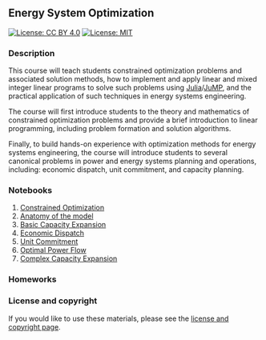 Energy System Optimization
-

[![License: CC BY 4.0](https://img.shields.io/badge/License-CC%20BY%204.0-lightgrey.svg)](https://creativecommons.org/licenses/by/4.0/) [![License: MIT](https://img.shields.io/badge/License-MIT-yellow.svg)](https://opensource.org/licenses/MIT)


### Description

This course will teach students constrained optimization problems and associated solution methods, how to implement and apply linear and mixed integer linear programs to solve such problems using [Julia](https://julialang.org/)/[JuMP](https://jump.dev/JuMP.jl/dev/), and the practical application of such techniques in energy systems engineering.

The course will first introduce students to the theory and mathematics of constrained optimization problems and provide a brief introduction to linear programming, including problem formation and solution algorithms.

Finally, to build hands-on experience with optimization methods for energy systems engineering, the course will introduce students to several canonical problems in power and energy systems planning and operations, including: economic dispatch, unit commitment, and capacity planning.


### Notebooks

1. [Constrained Optimization](Notebooks/01-Constrained-Optimization.ipynb)
2. [Anatomy of the model](Notebooks/02-Anatomy-of-a-Model.ipynb)
3. [Basic Capacity Expansion](Notebooks/03-Basic-Capacity-Expansion.ipynb)
4. [Economic Dispatch](Notebooks/04-Economic-Dispatch.ipynb)
5. [Unit Commitment](Notebooks/05-Unit-Commitment.ipynb)
6. [Optimal Power Flow](Notebooks/06-Optimal-Power-Flow.ipynb)
7. [Complex Capacity Expansion](Notebooks/07-Complex-Capacity-Expansion.ipynb)


### Homeworks



### License and copyright

If you would like to use these materials, please see the [license and copyright page](LICENSE.md).
